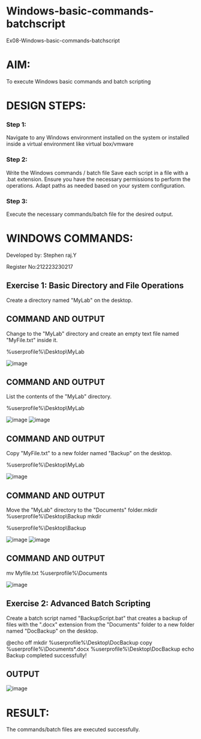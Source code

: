 # Windows-basic-commands-batchscript
Ex08-Windows-basic-commands-batchscript

# AIM:
To execute Windows basic commands and batch scripting

# DESIGN STEPS:

### Step 1:

Navigate to any Windows environment installed on the system or installed inside a virtual environment like virtual box/vmware 

### Step 2:

Write the Windows commands / batch file
Save each script in a file with a .bat extension.
Ensure you have the necessary permissions to perform the operations.
Adapt paths as needed based on your system configuration.
### Step 3:

Execute the necessary commands/batch file for the desired output. 




# WINDOWS COMMANDS:
Developed by: Stephen raj.Y

Register No:212223230217

## Exercise 1: Basic Directory and File Operations
Create a directory named "MyLab" on the desktop.

## COMMAND AND OUTPUT

Change to the "MyLab" directory and create an empty text file named "MyFile.txt" inside it.

%userprofile%\Desktop\MyLab

![image](https://github.com/23002248/Windows-basic-commands-batchscript/assets/151701774/cf7d9249-a7b6-4907-b44a-f86ebd056075)



## COMMAND AND OUTPUT

List the contents of the "MyLab" directory.

%userprofile%\Desktop\MyLab

![image](https://github.com/23002248/Windows-basic-commands-batchscript/assets/151701774/f31d07f5-5e24-42f5-96fd-24a6028d2e9e)
![image](https://github.com/23002248/Windows-basic-commands-batchscript/assets/151701774/6dc0a3b7-7c81-44c1-830f-dd893be1d621)



## COMMAND AND OUTPUT

Copy "MyFile.txt" to a new folder named "Backup" on the desktop.

%userprofile%\Desktop\MyLab

![image](https://github.com/23002248/Windows-basic-commands-batchscript/assets/151701774/f2d52925-90d6-4ed3-a50b-640be10f7a8a)


## COMMAND AND OUTPUT

Move the "MyLab" directory to the "Documents" folder.mkdir %userprofile%\Desktop\Backup mkdir

 %userprofile%\Desktop\Backup 

 ![image](https://github.com/23002248/Windows-basic-commands-batchscript/assets/151701774/46cf31e9-e480-4a3f-8158-95c33f71b48b)
![image](https://github.com/23002248/Windows-basic-commands-batchscript/assets/151701774/15ab37be-4ee8-4818-8af3-9377225f7abd)



## COMMAND AND OUTPUT

mv Myfile.txt %userprofile%\Documents

![image](https://github.com/23002248/Windows-basic-commands-batchscript/assets/151701774/d067f401-8d66-44ed-a6fd-5c07a9987212)



## Exercise 2: Advanced Batch Scripting
Create a batch script named "BackupScript.bat" that creates a backup of files with the ".docx" extension from the "Documents" folder to a new folder named "DocBackup" on the desktop.

@echo off mkdir %userprofile%\Desktop\DocBackup copy %userprofile%\Documents*.docx %userprofile%\Desktop\DocBackup echo Backup completed successfully!







## OUTPUT
![image](https://github.com/23002248/Windows-basic-commands-batchscript/assets/151701774/b83c36cc-b090-4583-99df-cdd0fe625314)






# RESULT:
The commands/batch files are executed successfully.

